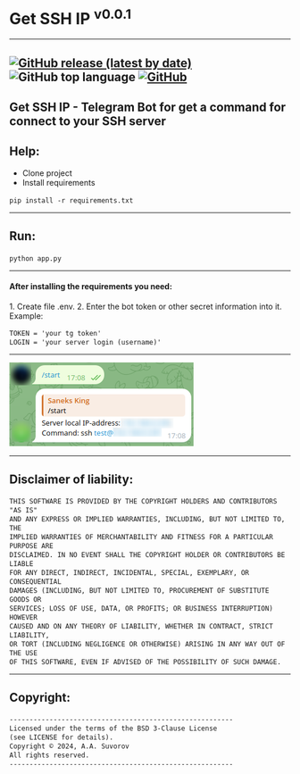 # Get SSH IP <sup>v0.0.1</sup>

---
[![GitHub release (latest by date)](https://img.shields.io/github/v/release/saneksking/get_ssh_ip)](https://github.com/saneksking/get_ssh_ip/)
![GitHub top language](https://img.shields.io/github/languages/top/get_ssh_ip/CLIToDo)
[![GitHub](https://img.shields.io/github/license/saneksking/get_ssh_ip)](https://github.com/saneksking/get_ssh_ip/blob/master/LICENSE)
---
**Get SSH IP** - Telegram Bot for get a command for connect to your SSH server
---

## Help:

- Clone project
- Install requirements

`pip install -r requirements.txt`

---

## Run:

`python app.py`

---

<h4>After installing the requirements you need:</h4>
1. Create file .env.
2. Enter the bot token or other secret information into it. Example:

```
TOKEN = 'your tg token'
LOGIN = 'your server login (username)'
```

---

<img src="data/images/logo.png" alt='logo'>

---

## Disclaimer of liability:

    THIS SOFTWARE IS PROVIDED BY THE COPYRIGHT HOLDERS AND CONTRIBUTORS "AS IS"
    AND ANY EXPRESS OR IMPLIED WARRANTIES, INCLUDING, BUT NOT LIMITED TO, THE
    IMPLIED WARRANTIES OF MERCHANTABILITY AND FITNESS FOR A PARTICULAR PURPOSE ARE
    DISCLAIMED. IN NO EVENT SHALL THE COPYRIGHT HOLDER OR CONTRIBUTORS BE LIABLE
    FOR ANY DIRECT, INDIRECT, INCIDENTAL, SPECIAL, EXEMPLARY, OR CONSEQUENTIAL
    DAMAGES (INCLUDING, BUT NOT LIMITED TO, PROCUREMENT OF SUBSTITUTE GOODS OR
    SERVICES; LOSS OF USE, DATA, OR PROFITS; OR BUSINESS INTERRUPTION) HOWEVER
    CAUSED AND ON ANY THEORY OF LIABILITY, WHETHER IN CONTRACT, STRICT LIABILITY,
    OR TORT (INCLUDING NEGLIGENCE OR OTHERWISE) ARISING IN ANY WAY OUT OF THE USE
    OF THIS SOFTWARE, EVEN IF ADVISED OF THE POSSIBILITY OF SUCH DAMAGE.

***

## Copyright:
    --------------------------------------------------------
    Licensed under the terms of the BSD 3-Clause License
    (see LICENSE for details).
    Copyright © 2024, A.A. Suvorov
    All rights reserved.
    --------------------------------------------------------
